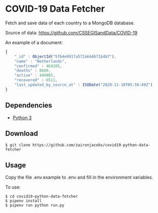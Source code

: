 COVID-19 Data Fetcher
=================

Fetch and save data of each country to a MongoDB database. 

Source of data: https://github.com/CSSEGISandData/COVID-19

An example of a document:

```javascript
{
	"_id" : ObjectId("5fb4e9917a572a64d671bdb7"),
	"name" : "Netherlands",
	"confirmed" : 464205,
	"deaths" : 8689,
	"active" : 449005,
	"recovered" : 6511,
	"last_updated_by_source_at" : ISODate("2020-11-18T05:50:49Z")
}
```

## Dependencies
- [Python 3](https://www.python.org/downloads/)

## Download
```console
$ git clone https://github.com/zaironjacobs/covid19-python-data-fetcher
```

## Usage

Copy the file .env.example to .env and fill in the environment variables.

To use:
```console
$ cd covid19-python-data-fetcher
$ pipenv install
$ pipenv run python run.py
```
